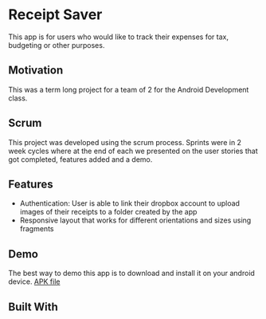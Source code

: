 # Receipt Saver
This app is for users who would like to track their expenses for tax, budgeting or other purposes.

## Motivation
This was a term long project for a team of 2 for the Android Development class.

## Scrum
This project was developed using the scrum process. Sprints were in 2 week cycles where at the end of each we presented on the user stories that got completed, features added and a demo.

## Features
* Authentication: User is able to link their dropbox account to upload images of their receipts to a folder created by the app
* Responsive layout that works for different orientations and sizes using fragments

## Demo
The best way to demo this app is to download and install it on your android device.
[APK file](https://www.dropbox.com/s/rvxn23xzdmnkdy5/Receipt%20Saver.apk?dl=0)

## Built With
